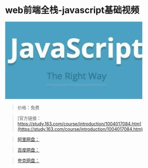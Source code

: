 # web前端全栈-javascript基础视频

![img](../../../assets/study163/free/65CCA07542AC978FD90C7DA3726E1558.jpg)

> 价格：免费

> [官方链接：https://study.163.com/course/introduction/1004017084.htm](https://study.163.com/course/introduction/1004017084.htm)

> [阿里网盘：]()

> [百度网盘：]()

> [夸克网盘：]()
